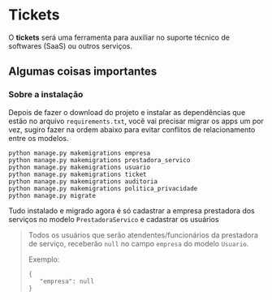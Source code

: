 # Tickets

O **tickets** será uma ferramenta para auxiliar no suporte técnico de softwares (SaaS) ou outros serviços.

## Algumas coisas importantes

### Sobre a instalação
Depois de fazer o download do projeto e instalar as dependências que estão no arquivo `requirements.txt`, você vai
precisar migrar os apps um por vez, sugiro fazer na ordem abaixo para evitar conflitos de relacionamento entre os modelos.

`python manage.py makemigrations empresa`\
`python manage.py makemigrations prestadora_servico`\
`python manage.py makemigrations usuario`\
`python manage.py makemigrations ticket`\
`python manage.py makemigrations auditoria`\
`python manage.py makemigrations politica_privacidade`\
`python manage.py migrate`

Tudo instalado e migrado agora é só cadastrar a empresa prestadora dos serviços no modelo `PrestadoraServico` e cadastrar os usuários

> Todos os usuários que serão atendentes/funcionários da prestadora de serviço, receberão `null` no campo `empresa` do modelo `Usuario`.
> 
> Exemplo:
>```
>{
>    "empresa": null
>}
>```
